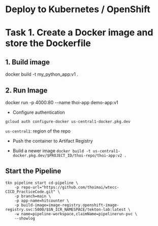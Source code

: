 # Deploy to Kubernetes / OpenShift

# Task 1. Create a Docker image and store the Dockerfile

## 1. Build image 

docker build -t my_python_app:v1 .

## 2. Run Image 

docker run -p 4000:80 --name thoi-app demo-app:v1


* Configure authentication 

`gcloud auth configure-docker us-central1-docker.pkg.dev`

`us-central1`: region of the repo 

+ Push the container to Artifact Registry


* Build a newer image 
`docker build -t us-central1-docker.pkg.dev/$PROJECT_ID/thoi-repo/thoi-app:v2 .`


## Start the Pipeline 

```shell
tkn pipeline start cd-pipeline \
    -p repo-url="https://github.com/thoimai/wtecc-CICD_PracticeCode.git" \
    -p branch=main \
    -p app-name=hitcounter \
    -p build-image=image-registry.openshift-image-registry.svc:5000/$SN_ICR_NAMESPACE/tekton-lab:latest \
    -w name=pipeline-workspace,claimName=pipelinerun-pvc \
    --showlog
```
